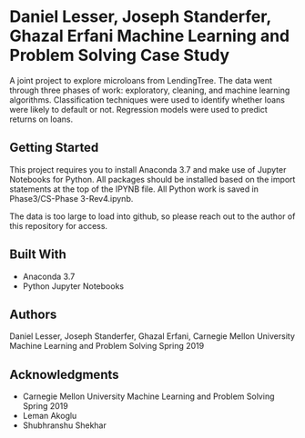 # Daniel Lesser, Joseph Standerfer, Ghazal Erfani Machine Learning and Problem Solving Case Study
A joint project to explore microloans from LendingTree.  The data went through three phases of work: exploratory, cleaning, and machine learning algorithms.  Classification techniques were used to identify whether loans were likely to default or not.  Regression models were used to predict returns on loans.

## Getting Started

This project requires you to install Anaconda 3.7 and make use of Jupyter Notebooks for Python.  All packages should be installed based on the import statements at the top of the IPYNB file.  All Python work is saved in Phase3/CS-Phase 3-Rev4.ipynb.

The data is too large to load into github, so please reach out to the author of this repository for access.

## Built With

* Anaconda 3.7
* Python Jupyter Notebooks

## Authors

Daniel Lesser, Joseph Standerfer, Ghazal Erfani, Carnegie Mellon University Machine Learning and Problem Solving Spring 2019

## Acknowledgments
* Carnegie Mellon University Machine Learning and Problem Solving Spring 2019
* Leman Akoglu
* Shubhranshu Shekhar 
